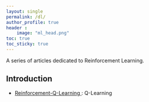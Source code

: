 ```yaml
---
layout: single
permalink: /dl/
author_profile: true
header :
    image: "ml_head.png"
toc: true
toc_sticky: true
---
```


A series of articles dedicated to Reinforcement Learning.

## Introduction 

* [Reinforcement-Q-Learning ](https://mohameddhaoui.github.io/reinforcementlearning/qlearning/) : Q-Learning

